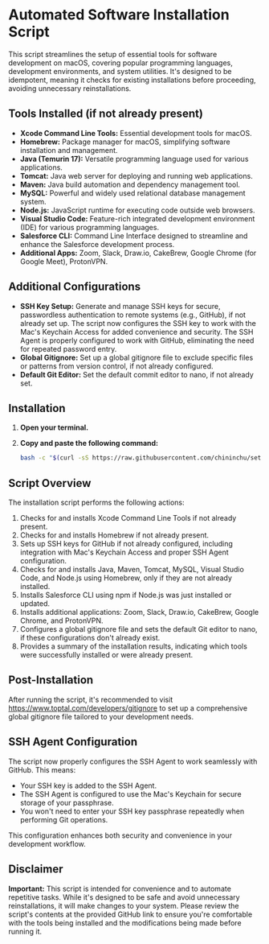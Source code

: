 # Automated Software Installation Script

This script streamlines the setup of essential tools for software development on macOS, covering popular programming languages, development environments, and system utilities. It's designed to be idempotent, meaning it checks for existing installations before proceeding, avoiding unnecessary reinstallations.

## Tools Installed (if not already present)

- **Xcode Command Line Tools:** Essential development tools for macOS.
- **Homebrew:** Package manager for macOS, simplifying software installation and management.
- **Java (Temurin 17):** Versatile programming language used for various applications.
- **Tomcat:** Java web server for deploying and running web applications.
- **Maven:** Java build automation and dependency management tool.
- **MySQL:** Powerful and widely used relational database management system.
- **Node.js:** JavaScript runtime for executing code outside web browsers.
- **Visual Studio Code:** Feature-rich integrated development environment (IDE) for various programming languages.
- **Salesforce CLI:** Command Line Interface designed to streamline and enhance the Salesforce development process.
- **Additional Apps:** Zoom, Slack, Draw.io, CakeBrew, Google Chrome (for Google Meet), ProtonVPN.

## Additional Configurations

- **SSH Key Setup:** Generate and manage SSH keys for secure, passwordless authentication to remote systems (e.g., GitHub), if not already set up. The script now configures the SSH key to work with the Mac's Keychain Access for added convenience and security. The SSH Agent is properly configured to work with GitHub, eliminating the need for repeated password entry.
- **Global Gitignore:** Set up a global gitignore file to exclude specific files or patterns from version control, if not already configured.
- **Default Git Editor:** Set the default commit editor to nano, if not already set.

## Installation

1. **Open your terminal.**
2. **Copy and paste the following command:**

   ```bash
   bash -c "$(curl -sS https://raw.githubusercontent.com/chininchu/setup-script/main/install.sh)"
   ```

## Script Overview

The installation script performs the following actions:

1. Checks for and installs Xcode Command Line Tools if not already present.
2. Checks for and installs Homebrew if not already present.
3. Sets up SSH keys for GitHub if not already configured, including integration with Mac's Keychain Access and proper SSH Agent configuration.
4. Checks for and installs Java, Maven, Tomcat, MySQL, Visual Studio Code, and Node.js using Homebrew, only if they are not already installed.
5. Installs Salesforce CLI using npm if Node.js was just installed or updated.
6. Installs additional applications: Zoom, Slack, Draw.io, CakeBrew, Google Chrome, and ProtonVPN.
7. Configures a global gitignore file and sets the default Git editor to nano, if these configurations don't already exist.
8. Provides a summary of the installation results, indicating which tools were successfully installed or were already present.

## Post-Installation

After running the script, it's recommended to visit https://www.toptal.com/developers/gitignore to set up a comprehensive global gitignore file tailored to your development needs.

## SSH Agent Configuration

The script now properly configures the SSH Agent to work seamlessly with GitHub. This means:

- Your SSH key is added to the SSH Agent.
- The SSH Agent is configured to use the Mac's Keychain for secure storage of your passphrase.
- You won't need to enter your SSH key passphrase repeatedly when performing Git operations.

This configuration enhances both security and convenience in your development workflow.

## Disclaimer

**Important:** This script is intended for convenience and to automate repetitive tasks. While it's designed to be safe and avoid unnecessary reinstallations, it will make changes to your system. Please review the script's contents at the provided GitHub link to ensure you're comfortable with the tools being installed and the modifications being made before running it.
